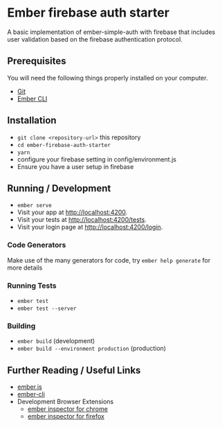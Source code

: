 # Ember firebase auth starter

A basic implementation of ember-simple-auth with firebase that includes user validation
based on the firebase authentication protocol. 

## Prerequisites

You will need the following things properly installed on your computer.

* [Git](https://git-scm.com/)
* [Ember CLI](https://ember-cli.com/)

## Installation

* `git clone <repository-url>` this repository
* `cd ember-firebase-auth-starter`
* `yarn`
* configure your firebase setting in config/environment.js
* Ensure you have a user setup in firebase

## Running / Development

* `ember serve`
* Visit your app at [http://localhost:4200](http://localhost:4200).
* Visit your tests at [http://localhost:4200/tests](http://localhost:4200/tests).
* Visit your login page at [http://localhost:4200/login](http://localhost:4200/login).

### Code Generators

Make use of the many generators for code, try `ember help generate` for more details

### Running Tests

* `ember test`
* `ember test --server`

### Building

* `ember build` (development)
* `ember build --environment production` (production)

## Further Reading / Useful Links

* [ember.js](https://emberjs.com/)
* [ember-cli](https://ember-cli.com/)
* Development Browser Extensions
  * [ember inspector for chrome](https://chrome.google.com/webstore/detail/ember-inspector/bmdblncegkenkacieihfhpjfppoconhi)
  * [ember inspector for firefox](https://addons.mozilla.org/en-US/firefox/addon/ember-inspector/)

